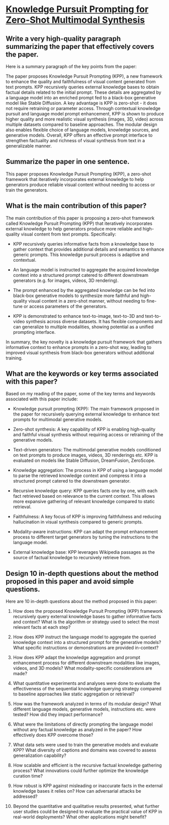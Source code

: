 # [Knowledge Pursuit Prompting for Zero-Shot Multimodal Synthesis](https://arxiv.org/abs/2311.17898)

## Write a very high-quality paragraph summarizing the paper that effectively covers the paper.

 Here is a summary paragraph of the key points from the paper:

The paper proposes Knowledge Pursuit Prompting (KPP), a new framework to enhance the quality and faithfulness of visual content generated from text prompts. KPP recursively queries external knowledge bases to obtain factual details related to the initial prompt. These details are aggregated by a language model into an enriched prompt fed to a black-box generative model like Stable Diffusion. A key advantage is KPP is zero-shot - it does not require retraining or parameter access. Through contextual knowledge pursuit and language model prompt enhancement, KPP is shown to produce higher quality and more realistic visual synthesis (images, 3D, video) across multiple datasets compared to baseline approaches. The modular design also enables flexible choice of language models, knowledge sources, and generative models. Overall, KPP offers an effective prompt interface to strengthen factuality and richness of visual synthesis from text in a generalizable manner.


## Summarize the paper in one sentence.

 This paper proposes Knowledge Pursuit Prompting (KPP), a zero-shot framework that iteratively incorporates external knowledge to help generators produce reliable visual content without needing to access or train the generators.


## What is the main contribution of this paper?

 The main contribution of this paper is proposing a zero-shot framework called Knowledge Pursuit Prompting (KPP) that iteratively incorporates external knowledge to help generators produce more reliable and high-quality visual content from text prompts. Specifically:

- KPP recursively queries informative facts from a knowledge base to gather context that provides additional details and semantics to enhance generic prompts. This knowledge pursuit process is adaptive and contextual.

- An language model is instructed to aggregate the acquired knowledge context into a structured prompt catered to different downstream generators (e.g. for images, videos, 3D rendering). 

- The prompt enhanced by the aggregated knowledge can be fed into black-box generative models to synthesize more faithful and high-quality visual content in a zero-shot manner, without needing to fine-tune or access parameters of the generators.

- KPP is demonstrated to enhance text-to-image, text-to-3D and text-to-video synthesis across diverse datasets. It has flexible components and can generalize to multiple modalities, showing potential as a unified prompting interface.

In summary, the key novelty is a knowledge pursuit framework that gathers informative context to enhance prompts in a zero-shot way, leading to improved visual synthesis from black-box generators without additional training.


## What are the keywords or key terms associated with this paper?

 Based on my reading of the paper, some of the key terms and keywords associated with this paper include:

- Knowledge pursuit prompting (KPP): The main framework proposed in the paper for recursively querying external knowledge to enhance text prompts for multimodal generative models.

- Zero-shot synthesis: A key capability of KPP is enabling high-quality and faithful visual synthesis without requiring access or retraining of the generative models. 

- Text-driven generators: The multimodal generative models conditioned on text prompts to produce images, videos, 3D renderings etc. KPP is evaluated on models like Stable Diffusion, DreamFusion, ZeroScope.

- Knowledge aggregation: The process in KPP of using a language model to parse the retrieved knowledge context and compress it into a structured prompt catered to the downstream generator. 

- Recursive knowledge query: KPP queries facts one by one, with each fact retrieved based on relevance to the current context. This allows more expansive gathering of relevant knowledge compared to static retrieval.

- Faithfulness: A key focus of KPP is improving faithfulness and reducing hallucination in visual synthesis compared to generic prompts.

- Modality-aware instructions: KPP can adapt the prompt enhancement process to different target generators by tuning the instructions to the language model.

- External knowledge base: KPP leverages Wikipedia passages as the source of factual knowledge to recursively retrieve from.


## Design 10 in-depth questions about the method proposed in this paper and avoid simple questions.

 Here are 10 in-depth questions about the method proposed in this paper:

1. How does the proposed Knowledge Pursuit Prompting (KPP) framework recursively query external knowledge bases to gather informative facts and context? What is the algorithm or strategy used to select the most relevant facts at each step? 

2. How does KPP instruct the language model to aggregate the queried knowledge context into a structured prompt for the generative models? What specific instructions or demonstrations are provided in-context?

3. How does KPP adapt the knowledge aggregation and prompt enhancement process for different downstream modalities like images, videos, and 3D models? What modality-specific considerations are made?

4. What quantitative experiments and analyses were done to evaluate the effectiveness of the sequential knowledge querying strategy compared to baseline approaches like static aggregation or retrieval?

5. How was the framework analyzed in terms of its modular design? What different language models, generative models, instructions etc. were tested? How did they impact performance?

6. What were the limitations of directly prompting the language model without any factual knowledge as analyzed in the paper? How effectively does KPP overcome those?

7. What data sets were used to train the generative models and evaluate KPP? What diversity of captions and domains was covered to assess generalization capability?  

8. How scalable and efficient is the recursive factual knowledge gathering process? What innovations could further optimize the knowledge curation time?

9. How robust is KPP against misleading or inaccurate facts in the external knowledge bases it relies on? How can adversarial attacks be addressed?

10. Beyond the quantitative and qualitative results presented, what further user studies could be designed to evaluate the practical value of KPP in real-world deployments? What other applications might benefit?
